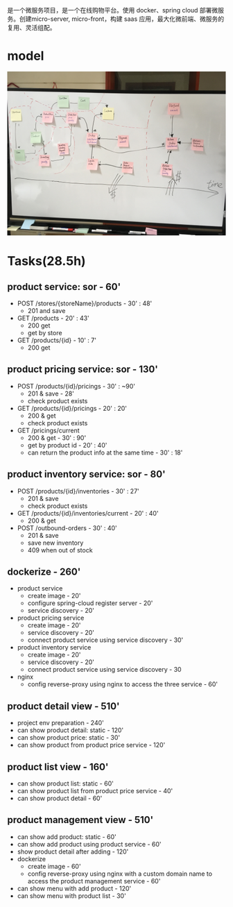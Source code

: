 是一个微服务项目，是一个在线购物平台。使用 docker、spring cloud 部署微服务。创建micro-server, micro-front，构建 saas 应用，最大化微前端、微服务的复用、灵活组配。

# model
![model](./model.jpg)

# Tasks(28.5h)

## product service: sor - 60'
* POST /stores/{storeName}/products - 30' : 48'
	* 201 and save
* GET /products - 20' : 43'
	* 200 get
	* get by store
* GET /products/{id} - 10' : 7'
	* 200 get

## product pricing service: sor - 130'
* POST /products/{id}/pricings - 30' : ~90'
	* 201 & save - 28'
	* check product exists
* GET /products/{id}/pricings - 20' : 20'
	* 200 & get
	* check product exists
* GET /pricings/current
	* 200 & get - 30' : 90'
	* get by product id - 20' : 40'
	* can return the product info at the same time - 30' : 18'

## product inventory service: sor - 80'
* POST /products/{id}/inventories - 30' : 27'
	* 201 & save
	* check product exists
* GET /products/{id}/inventories/current - 20' : 40'
	* 200 & get
* POST /outbound-orders - 30' : 40'
	* 201 & save
	* save new inventory
	* 409 when out of stock

## dockerize - 260'
* product service
	* create image - 20'
	* configure spring-cloud register server - 20'
	* service discovery - 20'
* product pricing service
	* create image - 20'
	* service discovery - 20'
	* connect product service using service discovery - 30'
* product inventory service
	* create image - 20'
	* service discovery - 20'
	* connect product service using service discovery - 30
* nginx
	* config reverse-proxy using nginx to access the three service - 60'

## product detail view - 510'
* project env preparation - 240'
* can show product detail: static - 120'
* can show product price: static - 30'
* can show product from product price service - 120'

## product list view - 160'
* can show product list: static - 60'
* can show product list from product price service - 40'
* can show product detail - 60'

## product management view - 510'
* can show add product: static - 60'
* can show add product using product service - 60'
* show product detail after adding - 120'
* dockerize
	* create image - 60'
	* config reverse-proxy using nginx with a custom domain name to access the product management service - 60'
* can show menu with add product - 120'
* can show menu with product list - 30'
